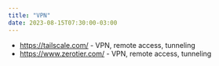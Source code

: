 ```yaml
---
title: "VPN"
date: 2023-08-15T07:30:00-03:00
---
```

- https://tailscale.com/ - VPN, remote access, tunneling
- https://www.zerotier.com/ - VPN, remote access, tunneling
